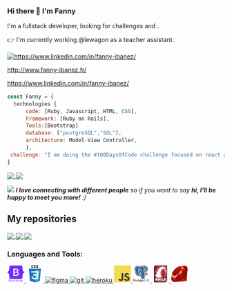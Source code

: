 ### Hi there 👋 I'm Fanny

I'm a fullstack developer, looking for challenges and  .

👉 I'm currently working @lewagon as a teacher assistant.

<p align="left">
<a href="https://linkedin.com/in/https://www.linkedin.com/in/fanny-ibanez/" target="blank"><img align="center" src="https://upload.wikimedia.org/wikipedia/commons/c/ca/LinkedIn_logo_initials.png" alt="https://www.linkedin.com/in/fanny-ibanez/" height="40" width="40" /></a>
</p>

http://www.fanny-ibanez.fr/

https://www.linkedin.com/in/fanny-ibanez/

```javascript
const Fanny = {
  technologies {
      code: [Ruby, Javascript, HTML, CSS],
      Framework: [Ruby on Rails],
      Tools:[Bootstrap]
      database: ["postgreSQL","SQL"],
      architecture: Model-View Controller,
      },
 challenge: "I am doing the #100DaysOfCode challenge focused on react and typescript"
}
```

<a href="https://github.com/fannyibz">
  <img align="center" src="https://github-readme-stats.vercel.app/api?username=fannyibz&theme=dark&show_icons=true" />
</a>

<a href="https://github.com/fannyibz">
  <img align="center" src="https://github-readme-stats.vercel.app/api/top-langs/?username=fannyibz&layout=compact&theme=dark" />
</a>

<img src="https://media.giphy.com/media/LnQjpWaON8nhr21vNW/giphy.gif" width="60"> <em><b>I love connecting with different people</b> so if you want to say <b>hi, I'll be happy to meet you more!</b> :)</em>

## My repositories

<a href="https://github.com/fannyibz/pong">
  <img align="center" src="https://github-readme-stats.vercel.app/api/pin/?username=fannyibz&repo=pong&theme=dark&show_icons=true" />
</a>
<a href="https://github.com/fannyibz/AIR_SUP_O">
  <img align="center" src="https://github-readme-stats.vercel.app/api/pin/?username=fannyibz&repo=AIR_SUP_O&theme=dark&show_icons=true" />
</a>
<a href="https://github.com/fannyibz/fanny-ibanez-website">
  <img align="center" src="https://github-readme-stats.vercel.app/api/pin/?username=fannyibz&repo=fanny-ibanez-website&theme=dark&show_icons=true" />
</a>


<h3 align="left">Languages and Tools:</h3>
<p align="left"> <a href="https://getbootstrap.com" target="_blank"> <img src="https://raw.githubusercontent.com/devicons/devicon/master/icons/bootstrap/bootstrap-plain-wordmark.svg" alt="bootstrap" width="40" height="40"/> </a> <a href="https://www.w3schools.com/css/" target="_blank"> <img src="https://raw.githubusercontent.com/devicons/devicon/master/icons/css3/css3-original-wordmark.svg" alt="css3" width="40" height="40"/> </a> <a href="https://www.figma.com/" target="_blank"> <img src="https://www.vectorlogo.zone/logos/figma/figma-icon.svg" alt="figma" width="40" height="40"/> </a> <a href="https://git-scm.com/" target="_blank"> <img src="https://www.vectorlogo.zone/logos/git-scm/git-scm-icon.svg" alt="git" width="40" height="40"/> </a> <a href="https://heroku.com" target="_blank"> <img src="https://www.vectorlogo.zone/logos/heroku/heroku-icon.svg" alt="heroku" width="40" height="40"/> </a> <a href="https://developer.mozilla.org/en-US/docs/Web/JavaScript" target="_blank"> <img src="https://raw.githubusercontent.com/devicons/devicon/master/icons/javascript/javascript-original.svg" alt="javascript" width="40" height="40"/> </a> <a href="https://www.postgresql.org" target="_blank"> <img src="https://raw.githubusercontent.com/devicons/devicon/master/icons/postgresql/postgresql-original-wordmark.svg" alt="postgresql" width="40" height="40"/> </a> <a href="https://rubyonrails.org" target="_blank"> <img src="https://raw.githubusercontent.com/devicons/devicon/master/icons/rails/rails-original-wordmark.svg" alt="rails" width="40" height="40"/> </a> <a href="https://www.ruby-lang.org/en/" target="_blank"> <img src="https://raw.githubusercontent.com/devicons/devicon/master/icons/ruby/ruby-original.svg" alt="ruby" width="40" height="40"/> </a> </p>


<!--
**fannyibz/fannyibz** is a ✨ _special_ ✨ repository because its `README.md` (this file) appears on your GitHub profile.


